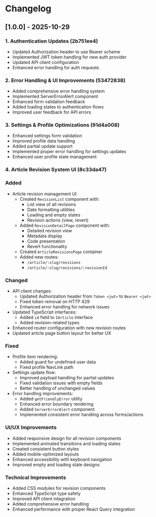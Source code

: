 # Changelog

## [1.0.0] - 2025-10-29

### 1. Authentication Updates (2b751ee4)
- Updated Authorization header to use Bearer scheme
- Implemented JWT token handling for new auth provider
- Updated API client configuration
- Enhanced error handling for auth requests

### 2. Error Handling & UI Improvements (53472838)
- Added comprehensive error handling system
- Implemented ServerErrorAlert component
- Enhanced form validation feedback
- Added loading states to authentication flows
- Improved user feedback for API errors

### 3. Settings & Profile Optimizations (91d4a008)
- Enhanced settings form validation
- Improved profile data handling
- Added partial update support
- Implemented proper error handling for settings updates
- Enhanced user profile state management

### 4. Article Revision System UI (8c33da47)
### Added
- Article revision management UI
  - Created `RevisionList` component with:
    - List view of all revisions
    - Date formatting utilities
    - Loading and empty states
    - Revision actions (view, revert)
  - Added `RevisionDetailPage` component with:
    - Detailed revision view
    - Metadata display
    - Code presentation
    - Revert functionality
  - Created `ArticleRevisionsPage` container
  - Added new routes:
    - `/article/:slug/revisions`
    - `/article/:slug/revisions/:revisionId`

### Changed
- API client changes:
  - Updated Authorization header from `Token <jwt>` to `Bearer <jwt>`
  - Fixed token removal on HTTP 429
  - Enhanced error handling for network issues
- Updated TypeScript interfaces:
  - Added `id` field to `IArticle` interface
  - Added revision-related types
- Enhanced router configuration with new revision routes
- Updated article page button layout for better UX

### Fixed
- Profile item rendering:
  - Added guard for undefined user data
  - Fixed profile NavLink path
- Settings update flow:
  - Improved payload handling for partial updates
  - Fixed validation issues with empty fields
  - Better handling of unchanged values
- Error handling improvements:
  - Added `getFriendlyError` utility
  - Enhanced error boundary rendering
  - Added `ServerErrorAlert` component
  - Implemented consistent error handling across forms/actions

### UI/UX Improvements
- Added responsive design for all revision components
- Implemented animated transitions and loading states
- Created consistent button styles
- Added mobile-optimized layouts
- Enhanced accessibility with keyboard navigation
- Improved empty and loading state designs

### Technical Improvements
- Added CSS modules for revision components
- Enhanced TypeScript type safety
- Improved API client integration
- Added comprehensive error handling
- Enhanced performance with proper React Query integration